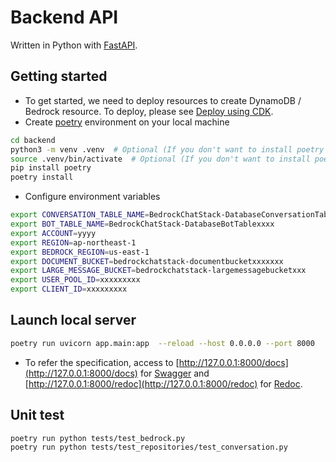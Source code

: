 # Backend API

Written in Python with [FastAPI](https://fastapi.tiangolo.com/).

## Getting started

- To get started, we need to deploy resources to create DynamoDB / Bedrock resource. To deploy, please see [Deploy using CDK](../README.md#deploy-using-cdk).
- Create [poetry](https://python-poetry.org/) environment on your local machine

```sh
cd backend
python3 -m venv .venv  # Optional (If you don't want to install poetry on your env)
source .venv/bin/activate  # Optional (If you don't want to install poetry on your env)
pip install poetry
poetry install
```

- Configure environment variables

```sh
export CONVERSATION_TABLE_NAME=BedrockChatStack-DatabaseConversationTablexxxx
export BOT_TABLE_NAME=BedrockChatStack-DatabaseBotTablexxxx
export ACCOUNT=yyyy
export REGION=ap-northeast-1
export BEDROCK_REGION=us-east-1
export DOCUMENT_BUCKET=bedrockchatstack-documentbucketxxxxxxx
export LARGE_MESSAGE_BUCKET=bedrockchatstack-largemessagebucketxxx
export USER_POOL_ID=xxxxxxxxx
export CLIENT_ID=xxxxxxxxx
```

## Launch local server

```sh
poetry run uvicorn app.main:app  --reload --host 0.0.0.0 --port 8000
```

- To refer the specification, access to [http://127.0.0.1:8000/docs](http://127.0.0.1:8000/docs) for [Swagger](https://swagger.io/) and [http://127.0.0.1:8000/redoc](http://127.0.0.1:8000/redoc) for [Redoc](https://github.com/Redocly/redoc).

## Unit test

```sh
poetry run python tests/test_bedrock.py
poetry run python tests/test_repositories/test_conversation.py
```
